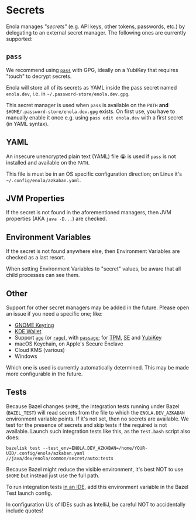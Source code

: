 <!--
    SPDX-License-Identifier: Apache-2.0

    Copyright 2025 The Enola <https://enola.dev> Authors

    Licensed under the Apache License, Version 2.0 (the "License");
    you may not use this file except in compliance with the License.
    You may obtain a copy of the License at

        https://www.apache.org/licenses/LICENSE-2.0

    Unless required by applicable law or agreed to in writing, software
    distributed under the License is distributed on an "AS IS" BASIS,
    WITHOUT WARRANTIES OR CONDITIONS OF ANY KIND, either express or implied.
    See the License for the specific language governing permissions and
    limitations under the License.
-->

# Secrets

Enola manages _"secrets"_ (e.g. API keys, other tokens, passwords, etc.) by delegating to an external secret manager.
The following ones are currently supported:

## `pass`

We recommend using [`pass`](https://www.passwordstore.org) with GPG, ideally on a YubiKey that requires "touch" to decrypt secrets.

Enola will store all of its secrets as YAML inside the pass secret named `enola.dev`, i.e. in `~/.password-store/enola.dev.gpg`.

This secret manager is used when `pass` is available on the `PATH` **and** `$HOME/.password-store/enola.dev.gpg` exists.
On first use, you have to manually enable it once e.g. using `pass edit enola.dev` with a first secret (in YAML syntax).

## YAML

An insecure unencrypted plain text (YAML) file 😭 is used if `pass` is not installed and available on the `PATH`.

This file is must be in an OS specific configuration direction; on Linux it's `~/.config/enola/azkaban.yaml`.

## JVM Properties

If the secret is not found in the aforementioned managers, then JVM properties (AKA `java -D...`) are checked.

## Environment Variables

If the secret is not found anywhere else, then Environment Variables are checked as a last resort.

When setting Environment Variables to "secret" values, be aware that all child processes can see them.

## Other

Support for other secret managers may be added in the future. Please open an issue if you need a specific one; like:

* [GNOME Keyring](https://github.com/swiesend/secret-service/issues/52)
* [KDE Wallet](https://github.com/purejava/kdewallet)
* Support [`age`](https://github.com/FiloSottile/age) (or [`rage`](https://github.com/str4d/rage)), with [`passage`](https://github.com/FiloSottile/passage); for [TPM](https://github.com/Foxboron/age-plugin-tpm), [SE](https://github.com/remko/age-plugin-se) and [YubiKey](https://github.com/str4d/age-plugin-yubikey)
* macOS Keychain, on Apple's Secure Enclave
* Cloud KMS (various)
* Windows

Which one is used is currently automatically determined. This may be made more configurable in the future.

## Tests

Because Bazel changes `$HOME`, the integration tests running under Bazel (`BAZEL_TEST`) will read secrets from the file to which the `ENOLA.DEV_AZKABAN` environment variable points. If it's not set, then no secrets are available. We test for the presence of secrets and skip tests if the required is not available. Launch such integration tests like this, as the `test.bash` script also does:

    bazelisk test --test_env=ENOLA.DEV_AZKABAN=/home/YOUR-UID/.config/enola/azkaban.yaml //java/dev/enola/common/secret/auto:tests

Because Bazel might reduce the visible environment, it's best NOT to use `$HOME` but instead just use the full path.

To run integration tests [in an IDE](../../dev/ide.md), add this environment variable in the Bazel Test launch config.

In configuration UIs of IDEs such as IntelliJ, be careful NOT to accidentally include quotes!
